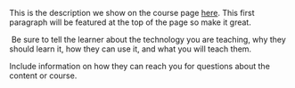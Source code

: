 This is the description we show on the course page [here](https://lab.github.com/Yinkdacaptain/welcome-to-github). This first paragraph will be featured at the top of the page so make it great.
​

​
Be sure to tell the learner about the technology you are teaching, why they should learn it, how they can use it, and what you will teach them.
​


Include information on how they can reach you for questions about the content or course. 